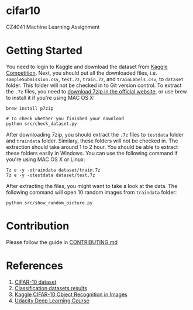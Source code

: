 # cifar10

CZ4041 Machine Learning Assignment

# Getting Started

You need to login to Kaggle and download the dataset from [Kaggle Competition](https://www.kaggle.com/c/cifar-10). Next, you should put all the downloaded files, i.e. `sampleSubmission.csv`, `test.7z`, `train.7z`, and `trainLabels.csv`, to `dataset` folder. This folder will not be checked in to Git version control. To extract the `.7z` files, you need to [download 7zip in the official website](http://www.7-zip.org/download.html), or use brew to install it if you're using MAC OS X:

```Shell
brew install p7zip

# To check whether you finished your download
python src/check_dataset.py
```

After downloading 7zip, you should extract the `.7z` files to `testdata` folder and `traindata` folder. Similary, these folders will not be checked in. The extraction should take around 1 to 2 hour. You should be able to extract these folders easily in Windows. You can use the following command if you're using MAC OS X or Linux:

```Shell
7z e -y -otraindata dataset/train.7z
7z e -y -otestdata dataset/test.7z
```

After extracting the files, you might want to take a look at the data. The following command will open 10 random images from `traindata` folder:

```Shell
python src/show_random_picture.py
```

# Contribution

Please follow the guide in [CONTRIBUTING.md](CONTRIBUTING.md)

# References

1. [CIFAR-10 dataset](http://www.cs.toronto.edu/~kriz/cifar.html)
2. [Classification datasets results](http://rodrigob.github.io/are_we_there_yet/build/classification_datasets_results.html)
3. [Kaggle CIFAR-10 Object Recognition in Images](https://www.kaggle.com/c/cifar-10)
4. [Udacity Deep Learning Course](https://www.kaggle.com/c/cifar-10)